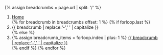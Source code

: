 {% assign breadcrumbs = page.url | split: '/' %}
<nav class="usa-breadcrumb usa-nav-container {{ page.breadclass }}
{% if page.breadwrap == true %} 
  usa-breadcrumb--wrap 
{% endif %}
" 
aria-label="Breadcrumbs">
  <ol class="usa-breadcrumb__list">
    <li class="usa-breadcrumb__list-item
      {% if page.header %}
        white-arrow
      {%else%}
        m-arrow
      {%endif%}"> 
      <a href="/" class="usa-breadcrumb__link">
        <span>Home</span>
      </a>
    </li>
    {% for breadcrumb in breadcrumbs offset: 1  %}
      {% if forloop.last %}
        <li class="usa-breadcrumb__list-item current_page" aria-current="page">
          <span>
            {{ breadcrumb | replace:'-',' ' | capitalize }}
          </span>
        </li>
      {% else %}
        <li class="usa-breadcrumb__list-item">
          {% assign breadcrumb_items = forloop.index | plus: 1 %}
          <a href="{% for breadcrumb in breadcrumbs limit: breadcrumb_items %}{{ breadcrumb | append: '/' }}{% endfor %}" 
            class="usa-breadcrumb__link">
              <span>{{ breadcrumb | replace:'-',' ' | capitalize }}</span>
          </a>
        </li>
      {% endif %}
    {% endfor %}
  </ol>
</nav>